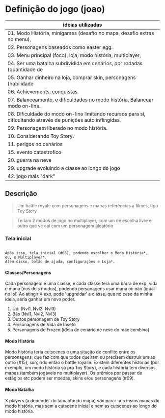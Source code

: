 # Definição do jogo (joao)
|ideias utilizadas|
|-|
| 01. Modo História, minigames (desafio no mapa, desafio extras no menu),  |desafios relacionados ao battle Royale 
| 02. Personagens baseados como easter egg. |
| 03. Menu principal (foco), loja, modo história, multiplayer,  |configurações.
| 04. Ser uma batalha subdividida em cenários, por rodadas (quantidade de  |tempo ou pessoas?).
| 05. Ganhar dinheiro na loja, comprar skin, personagens (habilidade  |diferentes), cosméticos em geral.
| 06. Achievements, conquistas. |
| 07. Balanceamento, e dificuldades no modo história. Balancear modo on-line.|
| 08. Dificuldade do modo on-line limitando recursos para si, dificultando através de punições auto inflingidas. |
| 09. Personagem liberado no modo história. |
| 10. Considerando Toy Story. |
| 11. perigos no cenários |
| 15. evento catastrofico |
| 20. guerra na neve |
| 29. upgrade evoluindo a classe ao longo do jogo |
| 42. jogo mais "dark" |

## Descrição
> Um battle royale com personagens e mapas referências a filmes, tipo Toy Story

> Teriam 2 modos de jogo no multiplayer, com um de escolha livre e outro que vc cai com um personagem aleatório


### Tela inicial
```

Após isso, tela inicial (#03), podendo escolher o Modo História*,
ou, o Multiplayer*.
Além disso, botão de ajuda, configurações e Loja*.
```

#### Classes/Personagens
Cada personagem é uma classe, e cada classe terá uma barra de exp, vida e mana (nos dois modos), podendo personagens usar mana ou não (igual no lol)
Ao atingir X exp, pode 'upgreidar' a classe, que no caso da minha ideia, seria ganhar um novo poder.

1. Údi (Nvl1, Nvl2, Nvl3)
2. Bâs (Nvl1, Nvl2, Nvl3)
3. Outros personagem de Toy Story
4. Personagens de Vida de Inseto
5. Personagens de Frozen (ideia de cenário de neve do max combina)

#### Modo História

Modo história teria cutscenes e uma situção de conflito entre os personagens, que faz com que todos queiram ou precisem destruir um ao outro (#15), surgindo então o battle royalle.
Existem diferentes histórias (por exemplo, um modo história só pra Toy Story), e cada história tem diversos mapas (também jogáveis no multiplayer).
Os prêmios por passar de estágios etc podem ser moedas, skins e/ou personagens (#09).

#### Modo Batalha
X players (à depender do tamanho do mapa) vão parar nos msms mapas do modo história, mas sem a cutscene inicial e nem as cutscenes ao longo do modo história.

